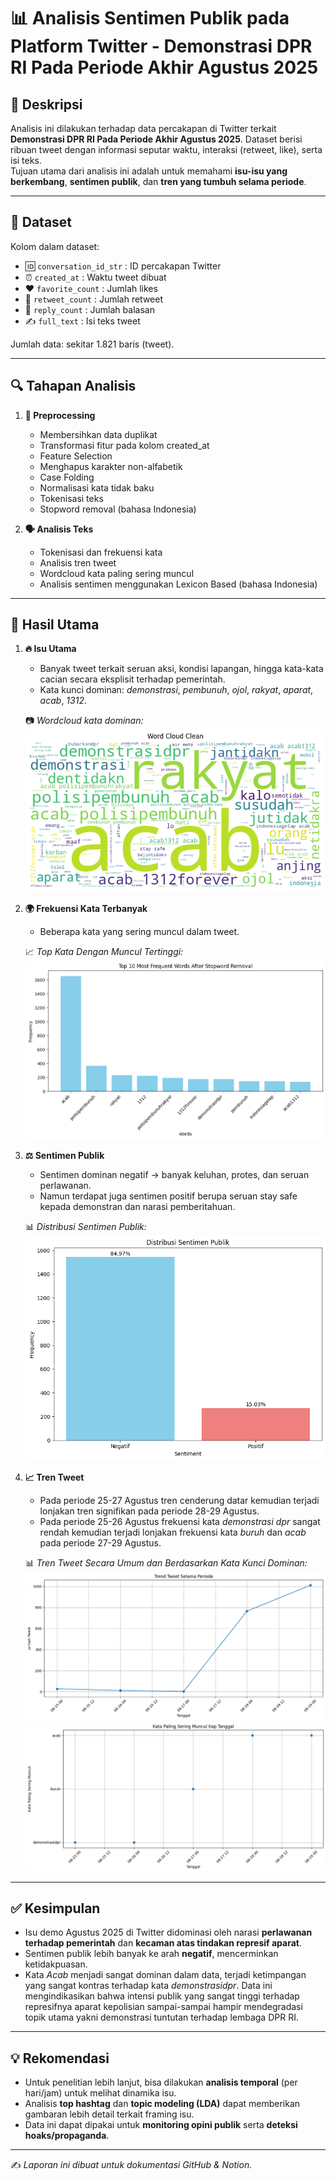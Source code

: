 # 📊 Analisis Sentimen Publik pada Platform Twitter - Demonstrasi DPR RI Pada Periode Akhir Agustus 2025

## 📝 Deskripsi
Analisis ini dilakukan terhadap data percakapan di Twitter terkait **Demonstrasi DPR RI Pada Periode Akhir Agustus 2025**. Dataset berisi ribuan tweet dengan informasi seputar waktu, interaksi (retweet, like), serta isi teks.  
Tujuan utama dari analisis ini adalah untuk memahami **isu-isu yang berkembang**, **sentimen publik**, dan **tren yang tumbuh selama periode**.

---

## 📂 Dataset
Kolom dalam dataset:
- 🆔 `conversation_id_str` : ID percakapan Twitter
- ⏰ `created_at` : Waktu tweet dibuat
- ❤️ `favorite_count` : Jumlah likes
- 🔁 `retweet_count` : Jumlah retweet
- 💬 `reply_count` : Jumlah balasan
- ✍️ `full_text` : Isi teks tweet

Jumlah data: sekitar 1.821 baris (tweet).

---

## 🔍 Tahapan Analisis

1. **🧹 Preprocessing**  
   - Membersihkan data duplikat
   - Transformasi fitur pada kolom created_at
   - Feature Selection
   - Menghapus karakter non-alfabetik
   - Case Folding
   - Normalisasi kata tidak baku
   - Tokenisasi teks  
   - Stopword removal (bahasa Indonesia)  

2. **🗣️ Analisis Teks**  
   - Tokenisasi dan frekuensi kata
   - Analisis tren tweet  
   - Wordcloud kata paling sering muncul
   - Analisis sentimen menggunakan Lexicon Based (bahasa Indonesia)  
---

## 🚀 Hasil Utama

1. **🔥 Isu Utama**  
   - Banyak tweet terkait seruan aksi, kondisi lapangan, hingga kata-kata cacian secara eksplisit terhadap pemerintah.  
   - Kata kunci dominan: *demonstrasi*, *pembunuh*, *ojol*, *rakyat*, *aparat*, *acab*, *1312*. 

   📷 *Wordcloud kata dominan:*  
   ![Wordcloud](images/123.png)

3. **🌍 Frekuensi Kata Terbanyak**  
   - Beberapa kata yang sering muncul dalam tweet.  

   📈 *Top Kata Dengan Muncul Tertinggi:*  
   ![words frequency](images/wordsfrek.png)

4. **⚖️ Sentimen Publik**  
   - Sentimen dominan negatif → banyak keluhan, protes, dan seruan perlawanan.  
   - Namun terdapat juga sentimen positif berupa seruan stay safe kepada demonstran dan narasi pemberitahuan.  

   📊 *Distribusi Sentimen Publik:*  
   ![Sentimen](images/sentimen.png)

5. **📈 Tren Tweet**  
   - Pada periode 25-27 Agustus tren cenderung datar kemudian terjadi lonjakan tren signifikan pada periode 28-29 Agustus.  
   - Pada periode 25-26 Agustus frekuensi kata *demonstrasi dpr* sangat rendah kemudian terjadi lonjakan frekuensi kata *buruh* dan *acab* pada periode 27-29 Agustus.  

   📊 *Tren Tweet Secara Umum dan Berdasarkan Kata Kunci Dominan:*
   ![Tren Secara Umum](images/trentweet.png) 
   ![Tren Berdasarkan Kata Kunci](images/trenbasedtopic.png)
---

## ✅ Kesimpulan
- Isu demo Agustus 2025 di Twitter didominasi oleh narasi **perlawanan terhadap pemerintah** dan **kecaman atas tindakan represif aparat**.  
- Sentimen publik lebih banyak ke arah **negatif**, mencerminkan ketidakpuasan.  
- Kata *Acab* menjadi sangat dominan dalam data, terjadi ketimpangan yang sangat kontras terhadap kata *demonstrasidpr*. Data ini mengindikasikan bahwa intensi publik yang sangat tinggi terhadap represifnya aparat kepolisian sampai-sampai hampir mendegradasi topik utama yakni demonstrasi tuntutan terhadap lembaga DPR RI.

---

## 💡 Rekomendasi
- Untuk penelitian lebih lanjut, bisa dilakukan **analisis temporal** (per hari/jam) untuk melihat dinamika isu.  
- Analisis **top hashtag** dan **topic modeling (LDA)** dapat memberikan gambaran lebih detail terkait framing isu.  
- Data ini dapat dipakai untuk **monitoring opini publik** serta **deteksi hoaks/propaganda**.

---

✍️ *Laporan ini dibuat untuk dokumentasi GitHub & Notion.*

